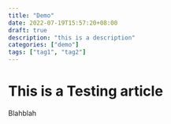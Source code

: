 ```yaml
---
title: "Demo"
date: 2022-07-19T15:57:20+08:00
draft: true
description: "this is a description"
categories: ["demo"]
tags: ["tag1", "tag2"]
---
```

# This is a Testing article

Blahblah
